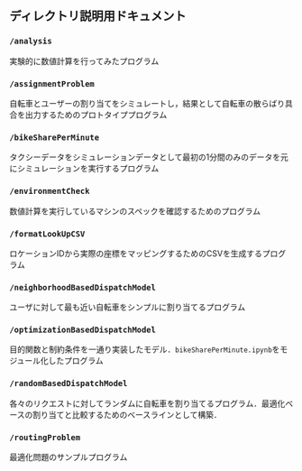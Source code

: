 ## ディレクトリ説明用ドキュメント

### `/analysis`
実験的に数値計算を行ってみたプログラム

### `/assignmentProblem`
自転車とユーザーの割り当てをシミュレートし，結果として自転車の散らばり具合を出力するためのプロトタイププログラム

### `/bikeSharePerMinute`
タクシーデータをシミュレーションデータとして最初の1分間のみのデータを元にシミュレーションを実行するプログラム

### `/environmentCheck`
数値計算を実行しているマシンのスペックを確認するためのプログラム

### `/formatLookUpCSV`
ロケーションIDから実際の座標をマッピングするためのCSVを生成するプログラム

### `/neighborhoodBasedDispatchModel`
ユーザに対して最も近い自転車をシンプルに割り当てるプログラム

### `/optimizationBasedDispatchModel`
目的関数と制約条件を一通り実装したモデル．`bikeSharePerMinute.ipynb`をモジュール化したプログラム

### `/randomBasedDispatchModel`
各々のリクエストに対してランダムに自転車を割り当てるプログラム．最適化ベースの割り当てと比較するためのベースラインとして構築．

### `/routingProblem`
最適化問題のサンプルプログラム
